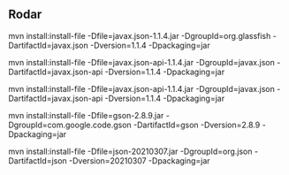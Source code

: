 
## Rodar
mvn install:install-file -Dfile=javax.json-1.1.4.jar -DgroupId=org.glassfish -DartifactId=javax.json -Dversion=1.1.4 -Dpackaging=jar

mvn install:install-file -Dfile=javax.json-api-1.1.4.jar -DgroupId=javax.json -DartifactId=javax.json-api -Dversion=1.1.4 -Dpackaging=jar

mvn install:install-file -Dfile=javax.json-api-1.1.4.jar -DgroupId=javax.json -DartifactId=javax.json-api -Dversion=1.1.4 -Dpackaging=jar

mvn install:install-file -Dfile=gson-2.8.9.jar -DgroupId=com.google.code.gson -DartifactId=gson -Dversion=2.8.9 -Dpackaging=jar

mvn install:install-file -Dfile=json-20210307.jar -DgroupId=org.json -DartifactId=json -Dversion=20210307 -Dpackaging=jar